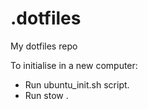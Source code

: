 # .dotfiles
My dotfiles repo

To initialise in a new computer:
- Run ubuntu_init.sh script.
- Run stow .

